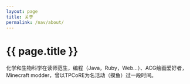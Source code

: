 ```yaml
---
layout: page
title: 关于
permalink: /nav/about/
---
```


# {{ page.title }}

化学和生物科学在读师范生，编程（Java，Ruby，Web...）、ACG绘画爱好者，Minecraft modder，曾以TPCoRE为名活动（摸鱼）过一段时间。